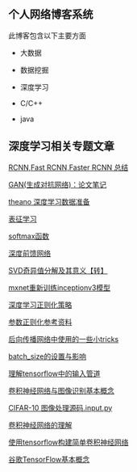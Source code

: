 ## 个人网络博客系统

此博客包含以下主要方面

+ 大数据

+ 数据挖掘

+ 深度学习

+ C/C++

+ java

## 深度学习相关专题文章

[RCNN,Fast RCNN,Faster RCNN 总结](http://shartoo.github.io/RCNN-series/)

[GAN(生成对抗网络)：论文笔记 ](http://shartoo.github.io/gan-paper/)

[theano 深度学习数据准备](http://shartoo.github.io/theano-deeplearning/)

[表征学习](http://shartoo.github.io/represationlearning/)

[softmax函数](http://shartoo.github.io/softmax/)

[深度前馈网络](http://shartoo.github.io/deepfeedforwardnn/)

[SVD奇异值分解及其意义【转】](http://shartoo.github.io/SVD-decomponent/)

[mxnet重新训练inceptionv3模型](http://shartoo.github.io/mxnet_finetuning/)

[深度学习正则化策略](http://shartoo.github.io/regularization-deeplearning/)

[参数正则化参考资料](http://shartoo.github.io/regular-attachment/)

[后向传播网络中使用的一些小tricks](http://shartoo.github.io/bp_tricks/)

[batch_size的设置与影响](http://shartoo.github.io/batch_sizesetup/)

[理解tensorflow中的输入管道](http://shartoo.github.io/tensorflow-inputpipeline/)

[卷积神经网络与图像识别基本概念](http://shartoo.github.io/network-imageclassify/)

[CIFAR-10 图像处理源码.input.py](http://shartoo.github.io/tensorflow-sourcecode-input/)

[卷积神经网络的理解](http://shartoo.github.io/tensorflow-cnn/)

[使用tensorflow构建简单卷积神经网络](http://shartoo.github.io/tensorflow-CIFAR10/)

[谷歌TensorFlow基本概念](http://shartoo.github.io/GoogleTensorFlowBasicConcept/)

